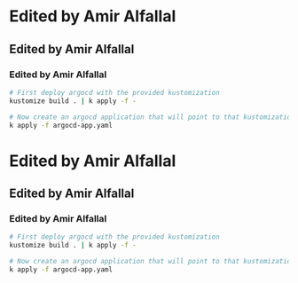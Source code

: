 # Edited by Amir Alfallal
## Edited by Amir Alfallal
### Edited by Amir Alfallal

```bash
# First deploy argocd with the provided kustomization
kustomize build . | k apply -f -

# Now create an argocd application that will point to that kustomization so that any change in the files gets reflected
k apply -f argocd-app.yaml
```
# Edited by Amir Alfallal
## Edited by Amir Alfallal
### Edited by Amir Alfallal

```bash
# First deploy argocd with the provided kustomization
kustomize build . | k apply -f -

# Now create an argocd application that will point to that kustomization so that any change in the files gets reflected
k apply -f argocd-app.yaml
```
